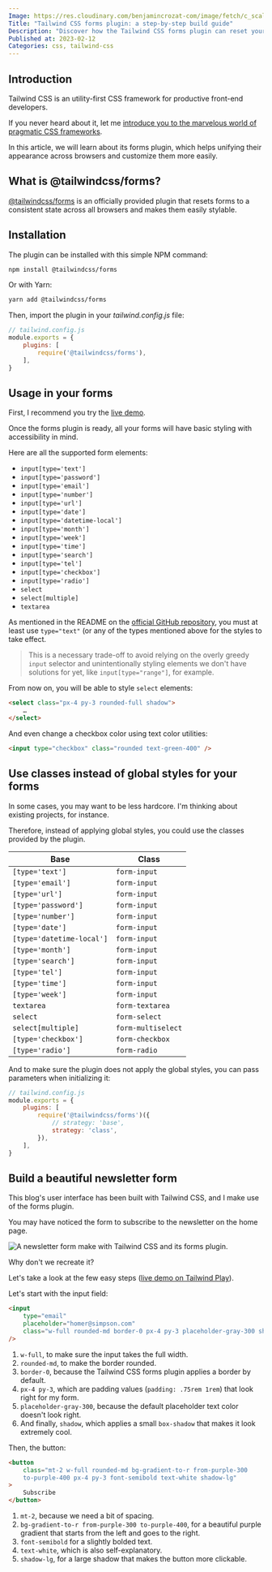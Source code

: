 ```yaml
---
Image: https://res.cloudinary.com/benjamincrozat-com/image/fetch/c_scale,f_webp,q_auto,w_1200/https://life-long-bunny.fra1.digitaloceanspaces.com/media-library/production/30/Screenshot_2023-02-14_at_14.07.45_s3dv4g.png
Title: "Tailwind CSS forms plugin: a step-by-step build guide"
Description: "Discover how the Tailwind CSS forms plugin can reset your forms to a consistent state across all browsers and make styling easier."
Published at: 2023-02-12
Categories: css, tailwind-css
---
```


## Introduction

Tailwind CSS is an utility-first CSS framework for productive front-end developers.

If you never heard about it, let me [introduce you to the marvelous world of pragmatic CSS frameworks](https://benjamincrozat.com/tailwind-css).

In this article, we will learn about its forms plugin, which helps unifying their appearance across browsers and customize them more easily.

## What is @tailwindcss/forms?

[@tailwindcss/forms](https://github.com/tailwindlabs/tailwindcss-forms) is an officially provided plugin that resets forms to a consistent state across all browsers and makes them easily stylable.

## Installation

The plugin can be installed with this simple NPM command:

```bash
npm install @tailwindcss/forms
```

Or with Yarn:

```bash
yarn add @tailwindcss/forms
```

Then, import the plugin in your *tailwind.config.js* file:

```js
// tailwind.config.js
module.exports = {
    plugins: [
        require('@tailwindcss/forms'),
    ],
}
```

## Usage in your forms

First, I recommend you try the [live demo](https://tailwindcss-forms.vercel.app/).

Once the forms plugin is ready, all your forms will have basic styling with accessibility in mind.

Here are all the supported form elements:

- `input[type='text']`
- `input[type='password']`
- `input[type='email']`
- `input[type='number']`
- `input[type='url']`
- `input[type='date']`
- `input[type='datetime-local']`
- `input[type='month']`
- `input[type='week']`
- `input[type='time']`
- `input[type='search']`
- `input[type='tel']`
- `input[type='checkbox']`
- `input[type='radio']`
- `select`
- `select[multiple]`
- `textarea`

As mentioned in the README on the [official GitHub repository](https://github.com/tailwindlabs/tailwindcss-forms), you must at least use `type="text"` (or any of the types mentioned above for the styles to take effect.

> This is a necessary trade-off to avoid relying on the overly greedy `input` selector and unintentionally styling elements we don't have solutions for yet, like `input[type="range"]`, for example.

From now on, you will be able to style `select` elements:

```html
<select class="px-4 py-3 rounded-full shadow">
    …
</select>
```

And even change a checkbox color using text color utilities:

```html
<input type="checkbox" class="rounded text-green-400" />
```

## Use classes instead of global styles for your forms

In some cases, you may want to be less hardcore. I'm thinking about existing projects, for instance. 

Therefore, instead of applying global styles, you could use the classes provided by the plugin.

| Base                      | Class              |
| ------------------------- | ------------------ |
| `[type='text']`           | `form-input`       |
| `[type='email']`          | `form-input`       |
| `[type='url']`            | `form-input`       |
| `[type='password']`       | `form-input`       |
| `[type='number']`         | `form-input`       |
| `[type='date']`           | `form-input`       |
| `[type='datetime-local']` | `form-input`       |
| `[type='month']`          | `form-input`       |
| `[type='search']`         | `form-input`       |
| `[type='tel']`            | `form-input`       |
| `[type='time']`           | `form-input`       |
| `[type='week']`           | `form-input`       |
| `textarea`                | `form-textarea`    |
| `select`                  | `form-select`      |
| `select[multiple]`        | `form-multiselect` |
| `[type='checkbox']`       | `form-checkbox`    |
| `[type='radio']`          | `form-radio`       |

And to make sure the plugin does not apply the global styles, you can pass parameters when initializing it:

```js
// tailwind.config.js
module.exports = {
    plugins: [
        require('@tailwindcss/forms')({
			// strategy: 'base',
			strategy: 'class',
		}),
    ],
}
```

## Build a beautiful newsletter form

This blog's user interface has been built with Tailwind CSS, and I make use of the forms plugin.

You may have noticed the form to subscribe to the newsletter on the home page.

![A newsletter form make with Tailwind CSS and its forms plugin.](https://life-long-bunny.fra1.digitaloceanspaces.com/media-library/production/136/conversions/Screenshot_2023-02-12_at_18.48.42_nezn2e-medium.jpg)

Why don't we recreate it?

Let's take a look at the few easy steps ([live demo on Tailwind Play](https://play.tailwindcss.com/qZ5rc9oEMd)).

Let's start with the input field:

```html
<input
    type="email"
	placeholder="homer@simpson.com"
	class="w-full rounded-md border-0 px-4 py-3 placeholder-gray-300 shadow"
/>
```

1. `w-full`, to make sure the input takes the full width.
2. `rounded-md`, to make the border rounded.
3. `border-0`, because the Tailwind CSS forms plugin applies a border by default.
4. `px-4 py-3`, which are padding values (`padding: .75rem 1rem`) that look right for my form.
5. `placeholder-gray-300`, because the default placeholder text color doesn't look right.
6. And finally, `shadow`, which applies a small `box-shadow` that makes it look extremely cool.

Then, the button:

```html
<button
    class="mt-2 w-full rounded-md bg-gradient-to-r from-purple-300
    to-purple-400 px-4 py-3 font-semibold text-white shadow-lg"
>
    Subscribe
</button>
```

1. `mt-2`, because we need a bit of spacing.
2. `bg-gradient-to-r from-purple-300 to-purple-400`, for a beautiful purple gradient that starts from the left and goes to the right.
3. `font-semibold` for a slightly bolded text.
4. `text-white`, which is also self-explanatory.
5. `shadow-lg`, for a large shadow that makes the button more clickable.

